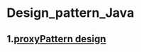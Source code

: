 # Design_pattern_Java

## 1.[proxyPattern design](https://github.com/Tojian/Design_pattern_Java/tree/master/proxyPattern) 
